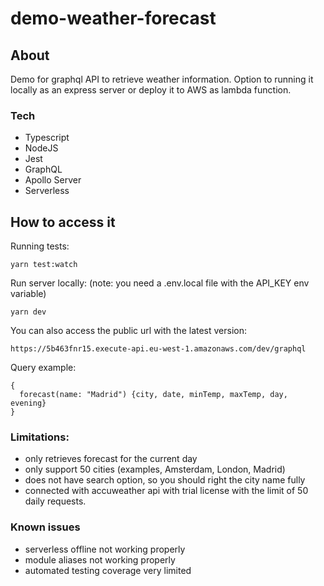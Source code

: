 # demo-weather-forecast

## About <a name = "about"></a>

Demo for graphql API to retrieve weather information.
Option to running it locally as an express server or deploy it to AWS as lambda function.

### Tech

- Typescript
- NodeJS
- Jest
- GraphQL
- Apollo Server
- Serverless

## How to access it

Running tests:

```
yarn test:watch
```

Run server locally:
(note: you need a .env.local file with the API_KEY env variable)

```
yarn dev
```

You can also access the public url with the latest version:

```
https://5b463fnr15.execute-api.eu-west-1.amazonaws.com/dev/graphql
```

Query example:

```
{
  forecast(name: "Madrid") {city, date, minTemp, maxTemp, day, evening}
}
```

### Limitations:

- only retrieves forecast for the current day
- only support 50 cities (examples, Amsterdam, London, Madrid)
- does not have search option, so you should right the city name fully
- connected with accuweather api with trial license with the limit of 50 daily requests.

### Known issues

- serverless offline not working properly
- module aliases not working properly
- automated testing coverage very limited
